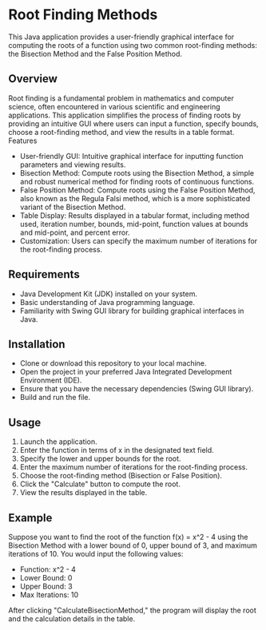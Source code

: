 # Root Finding Methods
This Java application provides a user-friendly graphical interface for computing the roots of a function using two common root-finding methods: the Bisection Method and the False Position Method.
## Overview
Root finding is a fundamental problem in mathematics and computer science, often encountered in various scientific and engineering applications. This application simplifies the process of finding roots by providing an intuitive GUI where users can input a function, specify bounds, choose a root-finding method, and view the results in a table format.
Features
* User-friendly GUI: Intuitive graphical interface for inputting function parameters and viewing results.
* Bisection Method: Compute roots using the Bisection Method, a simple and robust numerical method for finding roots of continuous functions.
* False Position Method: Compute roots using the False Position Method, also known as the Regula Falsi method, which is a more sophisticated variant of the Bisection Method.
* Table Display: Results displayed in a tabular format, including method used, iteration number, bounds, mid-point, function values at bounds and mid-point, and percent error.
* Customization: Users can specify the maximum number of iterations for the root-finding process.
## Requirements
* Java Development Kit (JDK) installed on your system.
* Basic understanding of Java programming language.
* Familiarity with Swing GUI library for building graphical interfaces in Java.
## Installation
* Clone or download this repository to your local machine.
* Open the project in your preferred Java Integrated Development Environment (IDE).
* Ensure that you have the necessary dependencies (Swing GUI library).
* Build and run the file.
## Usage
1. Launch the application.
2. Enter the function in terms of x in the designated text field.
3. Specify the lower and upper bounds for the root.
4. Enter the maximum number of iterations for the root-finding process.
5. Choose the root-finding method (Bisection or False Position).
6. Click the "Calculate" button to compute the root.
7. View the results displayed in the table.
## Example
Suppose you want to find the root of the function f(x) = x^2 - 4 using the Bisection Method with a lower bound of 0, upper bound of 3, and maximum iterations of 10. You would input the following values:

* Function: x^2 - 4
* Lower Bound: 0
* Upper Bound: 3
* Max Iterations: 10

After clicking "CalculateBisectionMethod," the program will display the root and the calculation details in the table.
